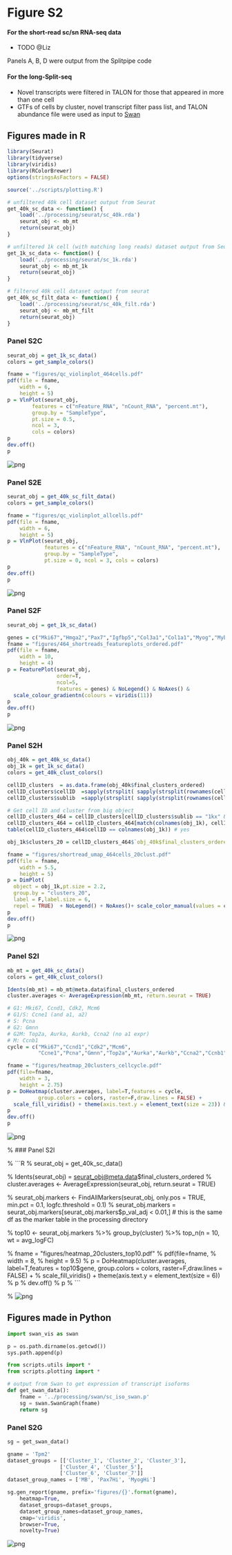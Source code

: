 # Figure S2

#### For the short-read sc/sn RNA-seq data
* TODO @Liz

Panels A, B, D were output from the Splitpipe code

#### For the long-Split-seq
* Novel transcripts were filtered in TALON for those that appeared in more than one cell
* GTFs of cells by cluster, novel transcript filter pass list, and TALON abundance file were used as input to [Swan](https://github.com/mortazavilab/swan_vis/tree/master/swan_vis)

## Figures made in R

```R
library(Seurat)
library(tidyverse)
library(viridis)
library(RColorBrewer)
options(stringsAsFactors = FALSE)

source('../scripts/plotting.R')
```

```R
# unfiltered 40k cell dataset output from Seurat
get_40k_sc_data <- function() {
    load('../processing/seurat/sc_40k.rda')
    seurat_obj <- mb_mt
    return(seurat_obj)
}

# unfiltered 1k cell (with matching long reads) dataset output from Seurat
get_1k_sc_data <- function() {
    load('../processing/seurat/sc_1k.rda')
    seurat_obj <- mb_mt_1k
    return(seurat_obj)
}

# filtered 40k cell dataset output from seurat
get_40k_sc_filt_data <- function() {
    load('../processing/seurat/sc_40k_filt.rda')
    seurat_obj <- mb_mt_filt
    return(seurat_obj)
}
```

### Panel S2C


```R
seurat_obj = get_1k_sc_data()
colors = get_sample_colors()

fname = "figures/qc_violinplot_464cells.pdf"
pdf(file = fname,
    width = 6,
    height = 5)
p = VlnPlot(seurat_obj,
        features = c("nFeature_RNA", "nCount_RNA", "percent.mt"),
        group.by = "SampleType",
        pt.size = 0.5,
        ncol = 3,
        cols = colors)
p
dev.off()
p
```

![png](figures/output_4_1.png)
    


### Panel S2E


```R
seurat_obj = get_40k_sc_filt_data()
colors = get_sample_colors()

fname = "figures/qc_violinplot_allcells.pdf"
pdf(file = fname,
    width = 6,
    height = 5)
p = VlnPlot(seurat_obj,
            features = c("nFeature_RNA", "nCount_RNA", "percent.mt"),
            group.by = "SampleType",
            pt.size = 0, ncol = 3, cols = colors)
p
dev.off()
p
```

![png](figures/output_6_1.png)
    


### Panel S2F


```R
seurat_obj = get_1k_sc_data()

genes = c("Mki67","Hmga2","Pax7","Igfbp5","Col3a1","Col1a1","Myog","Mybph","Myh3","Rbm24")
fname = "figures/464_shortreads_featureplots_ordered.pdf"
pdf(file = fname,
    width = 10, 
    height = 4)
p = FeaturePlot(seurat_obj,
                order=T,
                ncol=5,
                features = genes) & NoLegend() & NoAxes() & 
  scale_colour_gradientn(colours = viridis(11))
p
dev.off()
p
```

![png](figures/output_8_2.png)
    


<!-- ### Panel S2G


```R
seurat_obj = get_40k_sc_data()
colors = get_celltype_colors()

seurat_obj@meta.data$grouped_clusters  = seurat_obj@meta.data$final_clusters_ordered 
Idents(seurat_obj) = seurat_obj@meta.data$grouped_clusters

seurat_obj=RenameIdents(seurat_obj,
                   '1'='MB', 
                   '2'='MB',
                   '3'='MB',
                   '4'='MB',
                   '5'='MB',
                   '6'='MB',
                   '7'='MB',
                   '8'='MNC',
                   '9'='MNC',
                   '10'='MNC',
                   '11'='MNC',
                   '12'='MNC',
                   '13'='MNC',
                   '14'='MNC',
                   '15'='MNC',
                   '16'='MT',
                   '17'='MT',
                   '18'='MT',
                   '19'='MT',
                   '20'='MT')
seurat_obj@meta.data$grouped_clusters = Idents(seurat_obj)

fname = "figures/shortread_umap_mb_mt_mnc.pdf"
pdf(file = fname,
    width = 5.5, 
    height = 5)
p = DimPlot(
  object = seurat_obj,
  group.by = "grouped_clusters",
  label = F,label.size = 6,
  repel = TRUE)  + NoLegend() + NoAxes()+ scale_color_manual(values = colors)
p
dev.off()
p
```
    
![png](figures/output_10_1.png) -->
    


### Panel S2H


```R
obj_40k = get_40k_sc_data()
obj_1k = get_1k_sc_data()
colors = get_40k_clust_colors()

cellID_clusters  = as.data.frame(obj_40k$final_clusters_ordered)
cellID_clusters$cellID  =sapply(strsplit( sapply(strsplit(rownames(cellID_clusters), ":"), "[[", 2), "_"), "[[", 1)
cellID_clusters$sublib  =sapply(strsplit( sapply(strsplit(rownames(cellID_clusters), ":"), "[[", 2), "_"), "[[", 2)

# Get cell ID and cluster from big object
cellID_clusters_464 = cellID_clusters[cellID_clusters$sublib == "1kx" & cellID_clusters$cellID %in% colnames(obj_1k),]
cellID_clusters_464 = cellID_clusters_464[match(colnames(obj_1k), cellID_clusters_464$cellID),]
table(cellID_clusters_464$cellID == colnames(obj_1k)) # yes

obj_1k$clusters_20 = cellID_clusters_464$`obj_40k$final_clusters_ordered`

fname = "figures/shortread_umap_464cells_20clust.pdf"
pdf(file = fname,
    width = 5.5, 
    height = 5)
p = DimPlot(
  object = obj_1k,pt.size = 2.2,
  group.by = "clusters_20",
  label = F,label.size = 6,
  repel = TRUE)  + NoLegend() + NoAxes()+ scale_color_manual(values = colors)
p
dev.off()
p
```

![png](figures/output_12_2.png)
    


### Panel S2I


```R
mb_mt = get_40k_sc_data()
colors = get_40k_clust_colors()

Idents(mb_mt) = mb_mt@meta.data$final_clusters_ordered
cluster.averages <- AverageExpression(mb_mt, return.seurat = TRUE)

# G1: Mki67, Ccnd1, Cdk2, Mcm6 
# G1/S: Ccne1 (and a1, a2)
# S: Pcna
# G2: Gmnn
# G2M: Top2a, Aurka, Aurkb, Ccna2 (no a1 expr)
# M: Ccnb1
cycle = c("Mki67","Ccnd1","Cdk2","Mcm6",
          "Ccne1","Pcna","Gmnn","Top2a","Aurka","Aurkb","Ccna2","Ccnb1")

fname = "figures/heatmap_20clusters_cellcycle.pdf"
pdf(file=fname,
    width = 3, 
    height = 2.75)
p = DoHeatmap(cluster.averages, label=T,features = cycle, 
          group.colors = colors, raster=F,draw.lines = FALSE) + 
  scale_fill_viridis() + theme(axis.text.y = element_text(size = 23)) & NoLegend()
p
dev.off()
p
```

![png](figures/output_14_2.png)
    


% ### Panel S2I


% ```R
% seurat_obj = get_40k_sc_data()

% Idents(seurat_obj) = seurat_obj@meta.data$final_clusters_ordered
% cluster.averages <- AverageExpression(seurat_obj, return.seurat = TRUE)

% seurat_obj.markers <- FindAllMarkers(seurat_obj, only.pos = TRUE, min.pct = 0.1, logfc.threshold = 0.1)
% seurat_obj.markers = seurat_obj.markers[seurat_obj.markers$p_val_adj < 0.01,] # this is the same df as the marker table in the processing directory

% top10 <- seurat_obj.markers %>% group_by(cluster) %>% top_n(n = 10, wt = avg_logFC)


% fname = "figures/heatmap_20clusters_top10.pdf"
% pdf(file=fname,
%     width = 8, 
%     height = 9.5)
% p = DoHeatmap(cluster.averages, label=T,features = top10$gene, group.colors = colors, raster=F,draw.lines = FALSE) + 
%   scale_fill_viridis() + theme(axis.text.y = element_text(size = 6))
% p
% dev.off()
% p
% ```

% ![png](figures/output_16_2.png)
    

## Figures made in Python

```python
import swan_vis as swan

p = os.path.dirname(os.getcwd())
sys.path.append(p)

from scripts.utils import *
from scripts.plotting import *
```

```python
# output from Swan to get expression of transcript isoforms
def get_swan_data():
    fname = '../processing/swan/sc_iso_swan.p'
    sg = swan.SwanGraph(fname)
    return sg
```

### Panel S2G

```python
sg = get_swan_data()

gname = 'Tpm2'
dataset_groups = [['Cluster_1', 'Cluster_2', 'Cluster_3'], 
                 ['Cluster_4', 'Cluster_5'],
                 ['Cluster_6', 'Cluster_7']]
dataset_group_names = ['MB', 'Pax7Hi', 'MyogHi']

sg.gen_report(gname, prefix='figures/{}'.format(gname),
    heatmap=True, 
    dataset_groups=dataset_groups,
    dataset_group_names=dataset_group_names,
    cmap='viridis', 
    browser=True,
    novelty=True)
```

![png](Tpm2_browser.png)
